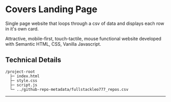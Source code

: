 # Covers Landing Page

Single page website that loops through a csv of data and displays each row in it's own card.

Attractive, mobile-first, touch-tactile, mouse functional website developed with Semantic HTML, CSS, Vanilla Javascript.

## Technical Details

```
/project-root
  ├─ index.html
  ├─ style.css
  ├─ script.js
  └─ ../github-repo-metadata/fullstackleo777_repos.csv
```

___